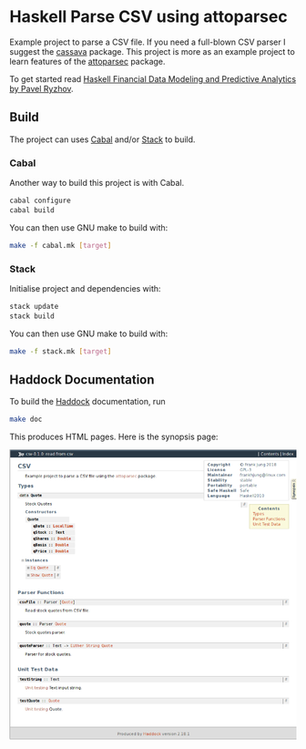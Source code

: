# Haskell Parse CSV using attoparsec

Example project to parse a CSV file. If you need a full-blown CSV parser I
suggest the [cassava](http://hackage.haskell.org/package/cassava) package. This
project is more as an example project to learn features of the
[attoparsec](http://hackage.haskell.org/package/attoparsec) package.

To get started read [Haskell Financial Data Modeling and Predictive Analytics by
Pavel Ryzhov](https://www.packtpub.com/big-data-and-business-intelligence/haskell-financial-data-modeling-and-predictive-analytics).


## Build

The project can uses [Cabal](#cabal) and/or [Stack](#stack) to build.


### Cabal

Another way to build this project is with Cabal.
```bash
cabal configure
cabal build
```

You can then use GNU make to build with:
```bash
make -f cabal.mk [target]
```


### Stack

Initialise project and dependencies with:
```bash
stack update
stack build
```

You can then use GNU make to build with:
```bash
make -f stack.mk [target]
```


## Haddock Documentation

To build the [Haddock](http://hackage.haskell.org/package/haddock)
documentation, run

```bash
make doc
```

This produces HTML pages. Here is the synopsis page:

![haskell-csv synopsis](files/csv-haddock-docs.png)

